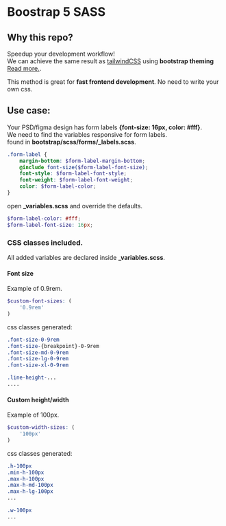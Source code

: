 # Boostrap 5 SASS

## Why this repo?

Speedup your development workflow!  
We can achieve the same result as [tailwindCSS](https://tailwindcss.com/) using **bootstrap theming** [Read more.](https://getbootstrap.com/docs/4.0/getting-started/theming/).

This method is great for **fast frontend development**. No need to write your own css.

## Use case:

Your PSD/figma design has form labels **{font-size: 16px, color: #fff}**.  
We need to find the variables responsive for form labels.  
found in **bootstrap/scss/forms/_labels.scss**.  

```scss
.form-label {
	margin-bottom: $form-label-margin-bottom;
	@include font-size($form-label-font-size);
	font-style: $form-label-font-style;
	font-weight: $form-label-font-weight;
	color: $form-label-color;
}
```

open **_variables.scss** and override the defaults.  

```scss
$form-label-color: #fff;
$form-label-font-size: 16px;
```

### CSS classes included.

All added variables are declared inside **_variables.scss**.
  

#### Font size

Example of 0.9rem.

```scss
$custom-font-sizes: (
	'0.9rem'
)
```

css classes generated:

```scss
.font-size-0-9rem
.font-size-{breakpoint}-0-9rem
.font-size-md-0-9rem
.font-size-lg-0-9rem
.font-size-xl-0-9rem

.line-height-...
....
```
  

#### Custom height/width

Example of 100px.

```scss
$custom-width-sizes: (
	'100px'
)
```

css classes generated:

```scss
.h-100px
.min-h-100px
.max-h-100px
.max-h-md-100px
.max-h-lg-100px
...

.w-100px
...
```



